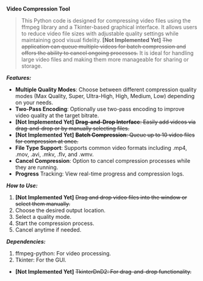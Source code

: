 **Video Compression Tool**

> This Python code is designed for compressing video files using the ffmpeg library and a Tkinter-based graphical interface. It allows users to reduce video file sizes with adjustable quality settings while maintaining good visual fidelity. **[Not Implemented Yet]** <s>The application can queue multiple videos for batch compression and offers the ability to cancel ongoing processes.</s> It is ideal for handling large video files and making them more manageable for sharing or storage.

**_Features:_**

- **Multiple Quality Modes**: Choose between different compression quality modes (Max Quality, Super, Ultra-High, High, Medium, Low) depending on your needs.
- **Two-Pass Encoding**: Optionally use two-pass encoding to improve video quality at the target bitrate.
- **[Not Implemented Yet]** <s>**Drag-and-Drop Interface**: Easily add videos via drag-and-drop or by manually selecting files.</s>
- **[Not Implemented Yet]** <s>**Batch Compression**: Queue up to 10 video files for compression at once.</s>
- **File Type Support**: Supports common video formats including .mp4, .mov, .avi, .mkv, .flv, and .wmv.
- **Cancel Compression**: Option to cancel compression processes while they are running.
- **Progress** Tracking: View real-time progress and compression logs.

**_How to Use:_**

1. **[Not Implemented Yet]** <s>Drag and drop video files into the window or select them manually.</s>
2. Choose the desired output location.
3. Select a quality mode.
4. Start the compression process.
5. Cancel anytime if needed.

**_Dependencies:_**
1. ffmpeg-python: For video processing.
2. Tkinter: For the GUI.
- **[Not Implemented Yet]** <s>TkinterDnD2: For drag-and-drop functionality.</s>
